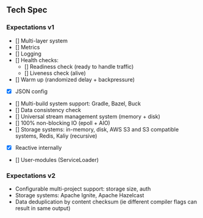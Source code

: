 ## Tech Spec

### Expectations v1

- [] Multi-layer system
- [] Metrics
- [] Logging
- [] Health checks:
    - [] Readiness check (ready to handle traffic)
    - [] Liveness check (alive)
- [] Warm up (randomized delay + backpressure)
- [x] JSON config
- [] Multi-build system support: Gradle, Bazel, Buck
- [] Data consistency check
- [] Universal stream management system (memory + disk)
- [] 100% non-blocking IO (epoll + AIO)
- [] Storage systems: in-memory, disk, AWS S3 and S3 compatible systems, Redis, Kaliy (recursive)
- [x] Reactive internally
- [] User-modules (ServiceLoader)

### Expectations v2

- Configurable multi-project support: storage size, auth
- Storage systems: Apache Ignite, Apache Hazelcast
- Data deduplication by content checksum (ie different compiler flags can result in same output)
